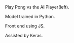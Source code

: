 Play Pong vs the AI Player(left).

Model trained in Python.

Front end using JS.

Assisted by Keras.

